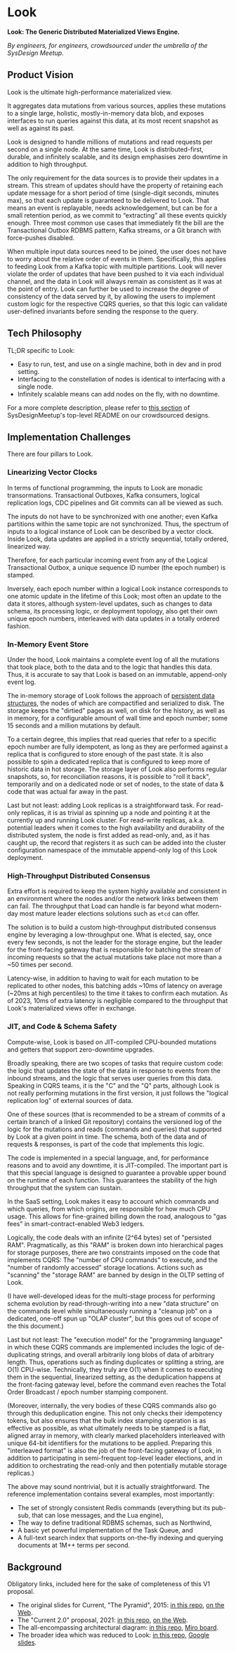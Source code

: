 # Look

**Look: The Generic Distributed Materialized Views Engine.**

_By engineers, for engineers, crowdsourced under the umbrella of the SysDesign Meetup._

## Product Vision

Look is the ultimate high-performance materialized view.

It aggregates data mutations from various sources, applies these mutations to a single large, holistic, mostly-in-memory data blob, and exposes interfaces to run queries against this data, at its most recent snapshot as well as against its past.

Look is designed to handle millions of mutations and read requests per second on a single node. At the same time, Look is distributed-first, durable, and infinitely scalable, and its design emphasises zero downtime in addition to high throughput.

The only requirement for the data sources is to provide their updates in a stream. This stream of updates should have the property of retaining each update message for a short period of time (single-digit seconds, minutes max), so that each update is guaranteed to be delivered to Look. That means an event is replayable, needs acknowledgement, but can be for a small retention period, as we commit to “extracting” all these events quickly enough. Three most common use cases that immediately fit the bill are the Transactional Outbox RDBMS pattern, Kafka streams, or a Git branch with force-pushes disabled.

When multiple input data sources need to be joined, the user does not have to worry about the relative order of events in them. Specifically, this applies to feeding Look from a Kafka topic with multiple partitions. Look will never violate the order of updates that have been pushed to it via each individual channel, and the data in Look will always remain as consistent as it was at the point of entry. Look can further be used to increase the degree of consistency of the data served by it, by allowing the users to implement custom logic for the respective CQRS queries, so that this logic can validate user-defined invariants before sending the response to the query.

## Tech Philosophy

TL;DR specific to Look:

* Easy to run, test, and use on a single machine, both in dev and in prod setting.
* Interfacing to the constellation of nodes is identical to interfacing with a single node.
* Infinitely scalable means can add nodes on the fly, with no downtime.

For a more complete description, please refer to [this section](https://github.com/SysDesignMeetup/sdm#educational-designs) of SysDesignMeetup's top-level README on our crowdsourced designs.

## Implementation Challenges

There are four pillars to Look.

### Linearizing Vector Clocks

In terms of functional programming, the inputs to Look are monadic transormations. Transactional Outboxes, Kafka consumers, logical replication logs, CDC pipelines and Git commits can all be viewed as such.

The inputs do not have to be synchronized with one another; even Kafka partitions within the same topic are not synchronized. Thus, the spectrum of inputs to a logical instance of Look can be described by a vector clock. Inside Look, data updates are applied in a strictly sequential, totally ordered, linearized way.

Therefore, for each particular incoming event from any of the Logical Transactional Outbox, a unique sequence ID number (the epoch number) is stamped.

Inversely, each epoch number within a logical Look instance corresponds to one atomic update in the lifetime of this Look; most often an update to the data it stores, although system-level updates, such as changes to data schema, its processing logic, or deployment topology, also get their own unique epoch numbers, interleaved with data updates in a totally ordered fashion.

### In-Memory Event Store

Under the hood, Look maintains a complete event log of all the mutations that took place, both to the data and to the logic that handles this data. Thus, it is accurate to say that Look is based on an immutable, append-only event log.

The in-memory storage of Look follows the approach of [persistent data structures](https://en.wikipedia.org/wiki/Persistent_data_structure), the nodes of which are compactified and serialized to disk. The storage keeps the "dirtied" pages as well, on disk for the history, as well as in memory, for a configurable amount of wall time and epoch number; some 15 seconds and a million mutations by default.

To a certain degree, this implies that read queries that refer to a specific epoch number are fully idempotent, as long as they are performed against a replica that is configured to store enough of the past state. It is also possible to spin a dedicated replica that is configured to keep more of historic data in hot storage. The storage layer of Look also performs regular snapshots, so, for reconciliation reasons, it is possible to "roll it back", temporarily and on a dedicated node or set of nodes, to the state of data & code that was actual far away in the past.

Last but not least: adding Look replicas is a straightforward task. For read-only replicas, it is as trivial as spinning up a node and pointing it at the currently up and running Look cluster. For read-write replicas, a.k.a. potential leaders when it comes to the high availability and durability of the distributed system, the node is first added as read-only, and, as it has caught up, the record that registers it as such can be added into the cluster configuration namespace of the immutable append-only log of this Look deployment.

### High-Throughput Distributed Consensus

Extra effort is required to keep the system highly available and consistent in an environment where the nodes and/or the network links between them can fail. The throughput that Load can handle is far beyond what modern-day most mature leader elections solutions such as `etcd` can offer.

The solution is to build a custom high-throughput distributed consensus engine by leveraging a low-throughput one. What is elected, say, once every few seconds, is not the leader for the storage engine, but the leader for the front-facing gateway that is responsible for batching the stream of incoming requests so that the actual mutations take place not more than a ~50 times per second.

Latency-wise, in addition to having to wait for each mutation to be replicated to other nodes, this batching adds ~10ms of latency on average (~20ms at high percentiles) to the time it takes to confirm each mutation. As of 2023, 10ms of extra latency is negligible compared to the throughput that Look's materialized views offer in exchange. 

### JIT, and Code & Schema Safety

Compute-wise, Look is based on JIT-compiled CPU-bounded mutations and getters that support zero-downtime upgrades.

Broadly speaking, there are two scopes of tasks that require custom code: the logic that updates the state of the data in response to events from the inbound streams, and the logic that serves user queries from this data. Speaking in CQRS teams, it is the "C" and the "Q" parts, although Look is not really performing mutations in the first version, it just follows the "logical replication log" of external sources of data.

One of these sources (that is recommended to be a stream of commits of a certain branch of a linked Git repository) contains the versioned log of the logic for the mutations and reads (commands and queries) that supported by Look at a given point in time. The schema, both of the data and of requests & responses, is part of the code that implements this logic.

The code is implemented in a special language, and, for performance reasons and to avoid any downtime, it is JIT-compiled. The important part is that this special language is designed to guarantee a provable upper bound on the runtime of each function. This guarantees the stability of the high throughput that the system can sustain.

In the SaaS setting, Look makes it easy to account which commands and which queries, from which origins, are responsible for how much CPU usage. This allows for fine-grained billing down the road, analogous to "gas fees" in smart-contract-enabled Web3 ledgers.

Logically, the code deals with an infinite (2^64 bytes) set of "persisted RAM". Pragmatically, as this "RAM" is broken down into hierarchical pages for storage purposes, there are two constraints imposed on the code that implements CQRS: The "number of CPU commands" to execute, and the "number of randomly accessed" storage locations. Actions such as "scanning" the "storage RAM" are banned by design in the OLTP setting of Look.

(I have well-developed ideas for the multi-stage process for performing schema evolution by read-through-writing into a new "data structure" on the commands level while simultaneously running a "cleanup job" on a dedicated, one-off spun up "OLAP cluster", but this goes out of scope of the this document.)

Last but not least: The "execution model" for the "programming language" in which these CQRS commands are implemented includes the logic of de-duplicating strings, and overall arbitrarily long blobs of data of arbitrary length. Thus, operations such as finding duplicates or splitting a string, are O(1) CPU-wise. Technically, they truly are O(1) when it comes to executing them in the sequential, linearized setting, as the deduplication happens at the front-facing gateway level, before the command even reaches the Total Order Broadcast / epoch number stamping component.

(Moreover, internally, the very bodies of these CQRS commands also go through this deduplication engine. This not only checks their idempotency tokens, but also ensures that the bulk index stamping operation is as effective as possible, as what ultimately needs to be stamped is a flat, aligned array in memory, with clearly marked placeholders interleaved with unique 64-bit identifiers for the mutations to be applied. Preparing this "interleaved format" is also the job of the front-facing gateway of Look, in addition to participating in semi-frequent top-level leader elections, and in addition to orchestrating the read-only and then potentially mutable storage replicas.)

The above may sound nontrivial, but it is actually straightforward. The reference implementation contains several examples, most importantly:

* The set of strongly consistent Redis commands (everything but its pub-sub, that can lose messages, and the Lua engine),
* The way to define traditional RDBMS schemas, such as Northwind,
* A basic yet powerful implementation of the Task Queue, and
* A full-text search index that supports on-the-fly indexing and querying documents at 1M++ terms per second.

## Background

Obligatory links, included here for the sake of completeness of this V1 proposal.

* The original slides for Current, "The Pyramid", 2015: [in this repo](https://github.com/SysDesignMeetup/look/blob/main/.static/slides-2015.pdf), [on the Web](http://dima.ai/static/current.pdf).
* The "Current 2.0" proposal, 2021: [in this repo](https://github.com/SysDesignMeetup/look/blob/main/.static/doc-2021.md), [on the Web](https://github.com/dkorolev/Current/blob/current20/current20.md).
* The all-encompassing architectural diagram: [in this repo](https://github.com/SysDesignMeetup/look/blob/main/.static/diagram-2022.pdf), [Miro board](https://miro.com/app/board/uXjVOLKwJHU=/).
* The broader idea which was reduced to Look: [in this repo](https://github.com/SysDesignMeetup/look/blob/main/.static/slides-2023.pdf), [Google slides](https://docs.google.com/presentation/d/1fbBD6C4lfvd3A4fNUtT8QxLAZs6njA1VOL1_pdObyIc).
